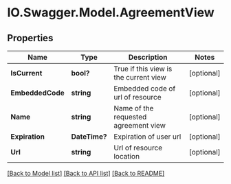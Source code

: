 # IO.Swagger.Model.AgreementView
## Properties

Name | Type | Description | Notes
------------ | ------------- | ------------- | -------------
**IsCurrent** | **bool?** | True if this view is the current view | [optional] 
**EmbeddedCode** | **string** | Embedded code of url of resource  | [optional] 
**Name** | **string** | Name of the requested agreement view | [optional] 
**Expiration** | **DateTime?** | Expiration of user url  | [optional] 
**Url** | **string** | Url of resource location | [optional] 

[[Back to Model list]](../README.md#documentation-for-models) [[Back to API list]](../README.md#documentation-for-api-endpoints) [[Back to README]](../README.md)

